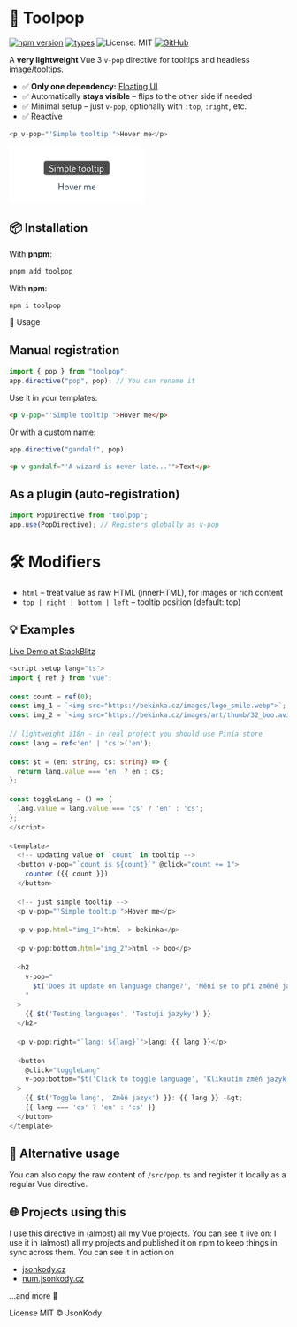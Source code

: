 # 💬 Toolpop

[![npm version](https://img.shields.io/npm/v/toolpop.svg)](https://www.npmjs.com/package/toolpop)
[![types](https://img.shields.io/npm/types/toolpop.svg)](https://www.npmjs.com/package/toolpop)
![License: MIT](https://img.shields.io/badge/License-MIT-green.svg)
[![GitHub](https://img.shields.io/badge/source-GitHub-181717?logo=github)](https://github.com/jsonkody/toolpop)

A **very lightweight** Vue 3 `v-pop` directive for tooltips and headless image/tooltips.

- ✅ **Only one dependency:** [Floating UI](https://floating-ui.com)
- ✅ Automatically **stays visible** – flips to the other side if needed
- ✅ Minimal setup – just `v-pop`, optionally with `:top`, `:right`, etc.
- ✅ Reactive

```ts
<p v-pop="'Simple tooltip'">Hover me</p>
```

![screenshot](./screenshot.png)

## 📦 Installation

With **pnpm**:

```sh
pnpm add toolpop
```

With **npm**:

```sh
npm i toolpop
```

🚀 Usage

## Manual registration

```ts
import { pop } from "toolpop";
app.directive("pop", pop); // You can rename it
```

Use it in your templates:

```html
<p v-pop="'Simple tooltip'">Hover me</p>
```

Or with a custom name:

```ts
app.directive("gandalf", pop);
```

```html
<p v-gandalf="'A wizard is never late...'">Text</p>
```

## As a plugin (auto-registration)

```ts
import PopDirective from "toolpop";
app.use(PopDirective); // Registers globally as v-pop
```

# 🛠 Modifiers

- `html` – treat value as raw HTML (innerHTML), for images or rich content
- `top | right | bottom | left` – tooltip position (default: top)

## 💡 Examples

[Live Demo at StackBlitz](https://stackblitz.com/edit/toolpop?file=src%2FApp.vue)

```ts
<script setup lang="ts">
import { ref } from 'vue';

const count = ref(0);
const img_1 = `<img src="https://bekinka.cz/images/logo_smile.webp">`;
const img_2 = `<img src="https://bekinka.cz/images/art/thumb/32_boo.avif" style="border-radius: 99999px; border: 4px solid PaleGreen;">`;

// lightweight i18n - in real project you should use Pinia store
const lang = ref<'en' | 'cs'>('en');

const $t = (en: string, cs: string) => {
  return lang.value === 'en' ? en : cs;
};

const toggleLang = () => {
  lang.value = lang.value === 'cs' ? 'en' : 'cs';
};
</script>

<template>
  <!-- updating value of `count` in tooltip -->
  <button v-pop="`count is ${count}`" @click="count += 1">
    counter ({{ count }})
  </button>

  <!-- just simple tooltip -->
  <p v-pop="'Simple tooltip'">Hover me</p>

  <p v-pop.html="img_1">html -> bekinka</p>

  <p v-pop:bottom.html="img_2">html -> boo</p>

  <h2
    v-pop="
      $t('Does it update on language change?', 'Mění se to při změně jazyka?')
    "
  >
    {{ $t('Testing languages', 'Testuji jazyky') }}
  </h2>

  <p v-pop:right="`lang: ${lang}`">lang: {{ lang }}</p>

  <button
    @click="toggleLang"
    v-pop:bottom="$t('Click to toggle language', 'Kliknutím změň jazyk')"
  >
    {{ $t('Toggle lang', 'Změň jazyk') }}: {{ lang }} -&gt;
    {{ lang === 'cs' ? 'en' : 'cs' }}
  </button>
</template>
```

## 📁 Alternative usage

You can also copy the raw content of `/src/pop.ts` and register it locally as a regular Vue directive.

## 🌐 Projects using this

I use this directive in (almost) all my Vue projects.
You can see it live on:
I use it in (almost) all my projects and published it on npm to keep things in sync across them.
You can see it in action on

- [jsonkody.cz](https://jsonkody.cz)
- [num.jsonkody.cz](https://num.jsonkody.cz)

…and more 👀

License
MIT © JsonKody
